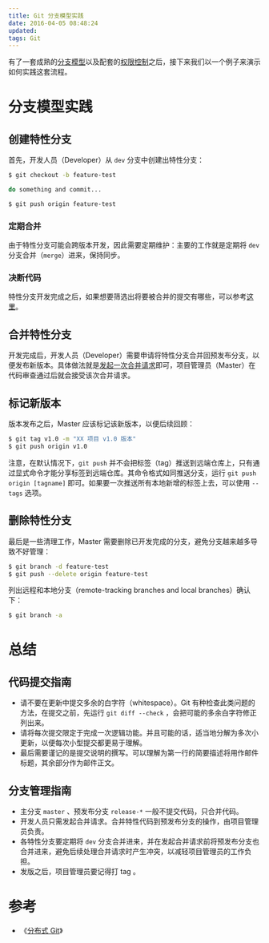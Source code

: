 ```yaml
---
title: Git 分支模型实践
date: 2016-04-05 08:48:24
updated:
tags: Git
---
```


有了一套成熟的[分支模型](/2016/04/03/git-branch/)以及配套的[权限控制](/2016/04/04/git-permissions/)之后，接下来我们以一个例子来演示如何实践这套流程。

# 分支模型实践

## 创建特性分支

首先，开发人员（Developer）从 `dev` 分支中创建出特性分支：

```bash
$ git checkout -b feature-test

do something and commit...

$ git push origin feature-test
```

### 定期合并

由于特性分支可能会跨版本开发，因此需要定期维护：主要的工作就是定期将 `dev` 分支合并（`merge`）进来，保持同步。

### 决断代码

特性分支开发完成之后，如果想要筛选出将要被合并的提交有哪些，可以参考[这里](/2015/08/04/git-log/#筛选提交历史)。

## 合并特性分支

开发完成后，开发人员（Developer）需要申请将特性分支合并回预发布分支，以便发布新版本。具体做法就是[发起一次合并请求](/2016/04/04/git-permissions/#发起合并请求)即可，项目管理员（Master）在代码审查通过后就会接受该次合并请求。

## 标记新版本

版本发布之后，Master 应该标记该新版本，以便后续回顾：

```bash
$ git tag v1.0 -m "XX 项目 v1.0 版本"
$ git push origin v1.0
```

注意，在默认情况下，`git push` 并不会把标签（tag）推送到远端仓库上，只有通过显式命令才能分享标签到远端仓库。其命令格式如同推送分支，运行 `git push origin [tagname]` 即可。如果要一次推送所有本地新增的标签上去，可以使用 `--tags` 选项。

## 删除特性分支

最后是一些清理工作，Master 需要删除已开发完成的分支，避免分支越来越多导致不好管理：

```bash
$ git branch -d feature-test
$ git push --delete origin feature-test
```

列出远程和本地分支（remote-tracking branches and local branches）确认下：

```bash
$ git branch -a
```

# 总结

## 代码提交指南

* 请不要在更新中提交多余的白字符（whitespace）。Git 有种检查此类问题的方法，在提交之前，先运行 `git diff --check` ，会把可能的多余白字符修正列出来。
* 请将每次提交限定于完成一次逻辑功能。并且可能的话，适当地分解为多次小更新，以便每次小型提交都更易于理解。
* 最后需要谨记的是提交说明的撰写。可以理解为第一行的简要描述将用作邮件标题，其余部分作为邮件正文。

## 分支管理指南

* 主分支 `master` 、预发布分支 `release-*` 一般不提交代码，只合并代码。
* 开发人员只需发起合并请求。合并特性代码到预发布分支的操作，由项目管理员负责。
* 各特性分支要定期将 `dev` 分支合并进来，并在发起合并请求前将预发布分支也合并进来，避免后续处理合并请求时产生冲突，以减轻项目管理员的工作负担。
* 发版之后，项目管理员要记得打 tag 。

# 参考

* 《[分布式 Git](https://git-scm.com/book/zh/v1/%E5%88%86%E5%B8%83%E5%BC%8F-Git)》